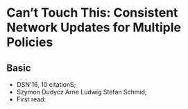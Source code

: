 # Can’t Touch This: Consistent Network Updates for Multiple Policies

## Basic
* DSN'16, 10 citationS;
* Szymon Dudycz Arne Ludwig Stefan Schmid;
* First read:
